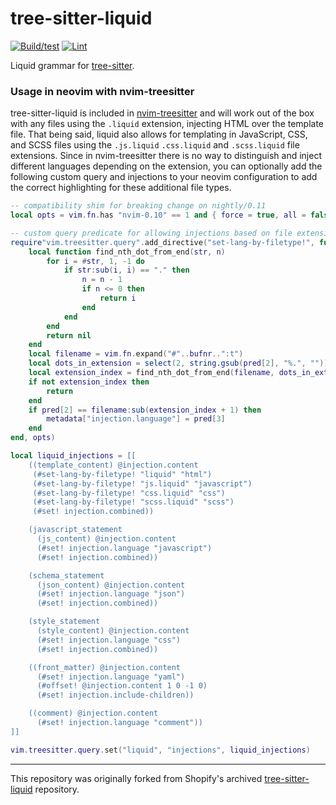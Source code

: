 # tree-sitter-liquid #

[![Build/test](https://github.com/hankthetank27/tree-sitter-liquid/actions/workflows/ci.yml/badge.svg)](https://github.com/hankthetank27/tree-sitter-liquid/actions/workflows/ci.yml)
[![Lint](https://github.com/hankthetank27/tree-sitter-liquid/actions/workflows/lint.yml/badge.svg)](https://github.com/hankthetank27/tree-sitter-liquid/actions/workflows/lint.yml)

Liquid grammar for [tree-sitter](https://github.com/tree-sitter/tree-sitter).

### Usage in neovim with nvim-treesitter ###

tree-sitter-liquid is included in [nvim-treesitter](https://github.com/nvim-treesitter/nvim-treesitter) and will work out of the box with any files using the `.liquid` extension, injecting HTML over the template file. That being said, liquid also allows for templating in JavaScript, CSS, and SCSS files using the `.js.liquid` `.css.liquid` and `.scss.liquid` file extensions. Since in nvim-treesitter there is no way to distinguish and inject different languages depending on the extension, you can optionally add the following custom query and injections to your neovim configuration to add the correct highlighting for these additional file types.

``` lua
-- compatibility shim for breaking change on nightly/0.11
local opts = vim.fn.has "nvim-0.10" == 1 and { force = true, all = false } or true

-- custom query predicate for allowing injections based on file extension
require"vim.treesitter.query".add_directive("set-lang-by-filetype!", function (_, _, bufnr, pred, metadata)
    local function find_nth_dot_from_end(str, n)
        for i = #str, 1, -1 do
            if str:sub(i, i) == "." then
                n = n - 1
                if n <= 0 then
                    return i
                end
            end
        end
        return nil
    end
    local filename = vim.fn.expand("#"..bufnr..":t")
    local dots_in_extension = select(2, string.gsub(pred[2], "%.", "")) + 1
    local extension_index = find_nth_dot_from_end(filename, dots_in_extension)
    if not extension_index then
        return
    end
    if pred[2] == filename:sub(extension_index + 1) then
        metadata["injection.language"] = pred[3]
    end
end, opts)

local liquid_injections = [[
    ((template_content) @injection.content
     (#set-lang-by-filetype! "liquid" "html")
     (#set-lang-by-filetype! "js.liquid" "javascript")
     (#set-lang-by-filetype! "css.liquid" "css")
     (#set-lang-by-filetype! "scss.liquid" "scss")
     (#set! injection.combined))

    (javascript_statement
      (js_content) @injection.content
      (#set! injection.language "javascript")
      (#set! injection.combined))

    (schema_statement
      (json_content) @injection.content
      (#set! injection.language "json")
      (#set! injection.combined))

    (style_statement
      (style_content) @injection.content
      (#set! injection.language "css")
      (#set! injection.combined))

    ((front_matter) @injection.content
      (#set! injection.language "yaml")
      (#offset! @injection.content 1 0 -1 0)
      (#set! injection.include-children))

    ((comment) @injection.content
      (#set! injection.language "comment"))
]]

vim.treesitter.query.set("liquid", "injections", liquid_injections)

```
---

This repository was originally forked from Shopify's archived [tree-sitter-liquid](https://github.com/Shopify/tree-sitter-liquid.git) repository.

